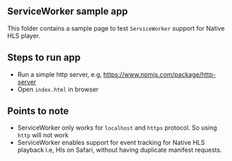 ## ServiceWorker sample app

This folder contains a sample page to test `ServiceWorker` support for Native HLS player.

## Steps to run app

- Run a simple http server, e.g, https://www.npmjs.com/package/http-server
- Open `index.html` in browser

## Points to note

- ServiceWorker only works for `localhost` and `https` protocol. So using `http` will not work
- ServiceWorker enables support for event tracking for Native HLS playback i.e, Hls on Safari, without having duplicate manifest requests.
